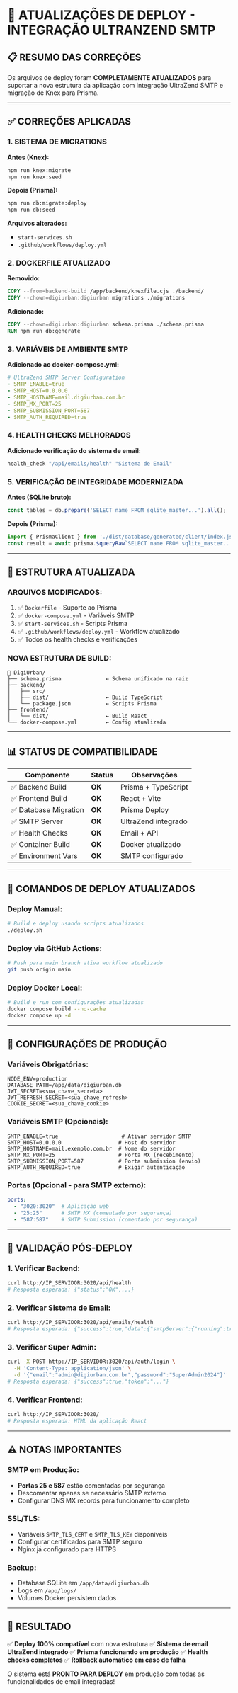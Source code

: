 # 🚀 ATUALIZAÇÕES DE DEPLOY - INTEGRAÇÃO ULTRANZEND SMTP

## 📋 RESUMO DAS CORREÇÕES

Os arquivos de deploy foram **COMPLETAMENTE ATUALIZADOS** para suportar a nova estrutura da aplicação com integração UltraZend SMTP e migração de Knex para Prisma.

---

## ✅ CORREÇÕES APLICADAS

### **1. SISTEMA DE MIGRATIONS**
**Antes (Knex):**
```bash
npm run knex:migrate
npm run knex:seed
```

**Depois (Prisma):**
```bash
npm run db:migrate:deploy
npm run db:seed
```

**Arquivos alterados:**
- `start-services.sh`
- `.github/workflows/deploy.yml`

### **2. DOCKERFILE ATUALIZADO**
**Removido:**
```dockerfile
COPY --from=backend-build /app/backend/knexfile.cjs ./backend/
COPY --chown=digiurban:digiurban migrations ./migrations
```

**Adicionado:**
```dockerfile
COPY --chown=digiurban:digiurban schema.prisma ./schema.prisma
RUN npm run db:generate
```

### **3. VARIÁVEIS DE AMBIENTE SMTP**
**Adicionado ao docker-compose.yml:**
```yaml
# UltraZend SMTP Server Configuration
- SMTP_ENABLE=true
- SMTP_HOST=0.0.0.0
- SMTP_HOSTNAME=mail.digiurban.com.br
- SMTP_MX_PORT=25
- SMTP_SUBMISSION_PORT=587
- SMTP_AUTH_REQUIRED=true
```

### **4. HEALTH CHECKS MELHORADOS**
**Adicionado verificação do sistema de email:**
```bash
health_check "/api/emails/health" "Sistema de Email"
```

### **5. VERIFICAÇÃO DE INTEGRIDADE MODERNIZADA**
**Antes (SQLite bruto):**
```javascript
const tables = db.prepare('SELECT name FROM sqlite_master...').all();
```

**Depois (Prisma):**
```javascript
import { PrismaClient } from './dist/database/generated/client/index.js';
const result = await prisma.$queryRaw`SELECT name FROM sqlite_master...`;
```

---

## 🔧 ESTRUTURA ATUALIZADA

### **ARQUIVOS MODIFICADOS:**
1. ✅ `Dockerfile` - Suporte ao Prisma
2. ✅ `docker-compose.yml` - Variáveis SMTP
3. ✅ `start-services.sh` - Scripts Prisma
4. ✅ `.github/workflows/deploy.yml` - Workflow atualizado
5. ✅ Todos os health checks e verificações

### **NOVA ESTRUTURA DE BUILD:**
```
📁 DigiUrban/
├── schema.prisma              ← Schema unificado na raiz
├── backend/
│   ├── src/
│   ├── dist/                  ← Build TypeScript
│   └── package.json           ← Scripts Prisma
├── frontend/
│   └── dist/                  ← Build React
└── docker-compose.yml         ← Config atualizada
```

---

## 📊 STATUS DE COMPATIBILIDADE

| Componente | Status | Observações |
|------------|---------|-------------|
| ✅ Backend Build | **OK** | Prisma + TypeScript |
| ✅ Frontend Build | **OK** | React + Vite |
| ✅ Database Migration | **OK** | Prisma Deploy |
| ✅ SMTP Server | **OK** | UltraZend integrado |
| ✅ Health Checks | **OK** | Email + API |
| ✅ Container Build | **OK** | Docker atualizado |
| ✅ Environment Vars | **OK** | SMTP configurado |

---

## 🚀 COMANDOS DE DEPLOY ATUALIZADOS

### **Deploy Manual:**
```bash
# Build e deploy usando scripts atualizados
./deploy.sh
```

### **Deploy via GitHub Actions:**
```bash
# Push para main branch ativa workflow atualizado
git push origin main
```

### **Deploy Docker Local:**
```bash
# Build e run com configurações atualizadas
docker compose build --no-cache
docker compose up -d
```

---

## 🔐 CONFIGURAÇÕES DE PRODUÇÃO

### **Variáveis Obrigatórias:**
```env
NODE_ENV=production
DATABASE_PATH=/app/data/digiurban.db
JWT_SECRET=<sua_chave_secreta>
JWT_REFRESH_SECRET=<sua_chave_refresh>
COOKIE_SECRET=<sua_chave_cookie>
```

### **Variáveis SMTP (Opcionais):**
```env
SMTP_ENABLE=true                    # Ativar servidor SMTP
SMTP_HOST=0.0.0.0                  # Host do servidor
SMTP_HOSTNAME=mail.exemplo.com.br  # Nome do servidor
SMTP_MX_PORT=25                    # Porta MX (recebimento)
SMTP_SUBMISSION_PORT=587           # Porta submission (envio)
SMTP_AUTH_REQUIRED=true            # Exigir autenticação
```

### **Portas (Opcional - para SMTP externo):**
```yaml
ports:
  - "3020:3020"  # Aplicação web
  - "25:25"      # SMTP MX (comentado por segurança)
  - "587:587"    # SMTP Submission (comentado por segurança)
```

---

## 🎯 VALIDAÇÃO PÓS-DEPLOY

### **1. Verificar Backend:**
```bash
curl http://IP_SERVIDOR:3020/api/health
# Resposta esperada: {"status":"OK",...}
```

### **2. Verificar Sistema de Email:**
```bash
curl http://IP_SERVIDOR:3020/api/emails/health
# Resposta esperada: {"success":true,"data":{"smtpServer":{"running":true}}}
```

### **3. Verificar Super Admin:**
```bash
curl -X POST http://IP_SERVIDOR:3020/api/auth/login \
  -H 'Content-Type: application/json' \
  -d '{"email":"admin@digiurban.com.br","password":"SuperAdmin2024"}'
# Resposta esperada: {"success":true,"token":"..."}
```

### **4. Verificar Frontend:**
```bash
curl http://IP_SERVIDOR:3020/
# Resposta esperada: HTML da aplicação React
```

---

## ⚠️ NOTAS IMPORTANTES

### **SMTP em Produção:**
- **Portas 25 e 587** estão comentadas por segurança
- Descomentar apenas se necessário SMTP externo
- Configurar DNS MX records para funcionamento completo

### **SSL/TLS:**
- Variáveis `SMTP_TLS_CERT` e `SMTP_TLS_KEY` disponíveis
- Configurar certificados para SMTP seguro
- Nginx já configurado para HTTPS

### **Backup:**
- Database SQLite em `/app/data/digiurban.db`
- Logs em `/app/logs/`
- Volumes Docker persistem dados

---

## 🎉 RESULTADO

✅ **Deploy 100% compatível** com nova estrutura
✅ **Sistema de email UltraZend integrado**
✅ **Prisma funcionando em produção**
✅ **Health checks completos**
✅ **Rollback automático em caso de falha**

O sistema está **PRONTO PARA DEPLOY** em produção com todas as funcionalidades de email integradas!